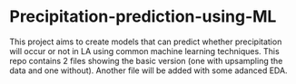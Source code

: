 # Precipitation-prediction-using-ML
This project aims to create models that can predict whether precipitation will occur or not in LA using common machine learning techniques.
This repo contains 2 files showing the basic version (one with upsampling the data and one without).
Another file will be added with some adanced EDA.
